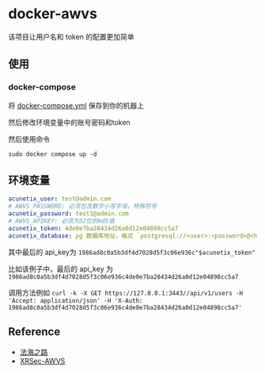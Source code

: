 # docker-awvs

该项目让用户名和 token 的配置更加简单

## 使用

### docker-compose

将 [docker-compose.yml](docker-compose.yml) 保存到你的机器上

然后修改环境变量中的账号密码和token

然后使用命令

```shell
sudo docker compose up -d
```

## 环境变量

```yaml
acunetix_user: test@admin.com
# AWVS_PASSWORD: 必须包含数字小写字母，特殊符号
acunetix_password: test1@admin.com
# AWVS_APIKEY: 必须为32位的md5值
acunetix_token: 4de0e7ba28434d26a0d12e04898cc5a7
acunetix_database: pg 数据库地址，格式 `postgresql://<user>:<password>@<host>:<port>/<db>`
```

其中最后的 api_key为 `1986ad8c0a5b3df4d7028d5f3c06e936c"$acunetix_token"`

比如该例子中，最后的 api_key 为 `1986ad8c0a5b3df4d7028d5f3c06e936c4de0e7ba28434d26a0d12e04898cc5a7`

调用方法例如 `curl -k -X GET https://127.0.0.1:3443//api/v1/users -H 'Accept: application/json' -H 'X-Auth: 1986ad8c0a5b3df4d7028d5f3c06e936c4de0e7ba28434d26a0d12e04898cc5a7'`


## Reference

- [法海之路](https://www.fahai.org/)
- [XRSec-AWVS](https://github.com/XRSec/AWVS-Update)
